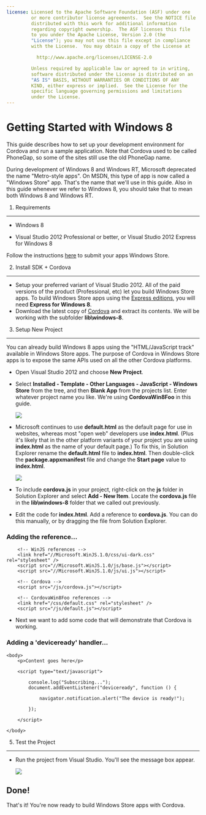 ```yaml
---
license: Licensed to the Apache Software Foundation (ASF) under one
         or more contributor license agreements.  See the NOTICE file
         distributed with this work for additional information
         regarding copyright ownership.  The ASF licenses this file
         to you under the Apache License, Version 2.0 (the
         "License"); you may not use this file except in compliance
         with the License.  You may obtain a copy of the License at

           http://www.apache.org/licenses/LICENSE-2.0

         Unless required by applicable law or agreed to in writing,
         software distributed under the License is distributed on an
         "AS IS" BASIS, WITHOUT WARRANTIES OR CONDITIONS OF ANY
         KIND, either express or implied.  See the License for the
         specific language governing permissions and limitations
         under the License.
---
```


Getting Started with Windows 8
==================================

This guide describes how to set up your development environment for Cordova and run a sample application.  Note that Cordova used to be called PhoneGap, so some of the sites still use the old PhoneGap name.

During development of Windows 8 and Windows RT, Microsoft deprecated the name "Metro-style apps". On MSDN, this type of app is now called a "Windows Store" app. That's the name that we'll use in this guide. Also in this guide whenever we refer to Windows 8, you should take that to mean both Windows 8 and Windows RT.

1. Requirements
---------------

- Windows 8

- Visual Studio 2012 Professional or better, or Visual Studio 2012 Express for Windows 8

Follow the instructions [here](http://www.windowsstore.com/) to submit your apps Windows Store.

2. Install SDK + Cordova
----------------------------

- Setup your preferred variant of Visual Studio 2012. All of the paid versions of the product (Professional, etc) let you build Windows Store apps. To build Windows Store apps using the [Express editions](http://www.microsoft.com/visualstudio/eng/products/visual-studio-express-products), you will need **Express for Windows 8**.
- Download the latest copy of [Cordova](http://phonegap.com/download) and extract its contents. We will be working with the subfolder **lib\windows-8**.

3. Setup New Project
--------------------

You can already build Windows 8 apps using the "HTML/JavaScript track" available in Windows Store apps. The purpose of Cordova in Windows Store apps is to expose the same APIs used on all the other Cordova platforms.

- Open Visual Studio 2012 and choose **New Project**.
- Select **Installed - Template - Other Languages - JavaScript - Windows Store** from the tree, and then **Blank App** from the projects list. Enter whatever project name you like. We're using **CordovaWin8Foo** in this guide.

    ![](img/guide/getting-started/windows-8/wsnewproject.PNG)

- Microsoft continues to use **default.html** as the default page for use in websites, whereas most "open web" developers use **index.html**. (Plus it's likely that in the other platform variants of your project you are using **index.html** as the name of your default page.) To fix this, in Solution Explorer rename the **default.html** file to **index.html**. Then double-click the **package.appxmanifest** file and change the **Start page** value to **index.html**. 

	![](img/guide/getting-started/windows-8/wschangemanifest.PNG)

- To include **cordova.js** in your project, right-click on the **js** folder in Solution Explorer and select **Add - New Item**. Locate the **cordova.js** file in the **lib\windows-8** folder that we called out previously. 

- Edit the code for **index.html**. Add a reference to **cordova.js**. You can do this manually, or by dragging the file from Solution Explorer.

### Adding the reference...
	    <!-- WinJS references -->
	    <link href="//Microsoft.WinJS.1.0/css/ui-dark.css" rel="stylesheet" />
	    <script src="//Microsoft.WinJS.1.0/js/base.js"></script>
	    <script src="//Microsoft.WinJS.1.0/js/ui.js"></script>

	    <!-- Cordova -->
	    <script src="/js/cordova.js"></script>

	    <!-- CordovaWin8Foo references -->
	    <link href="/css/default.css" rel="stylesheet" />
	    <script src="/js/default.js"></script>

- Next we want to add some code that will demonstrate that Cordova is working. 

### Adding a 'deviceready' handler...
	<body>
	    <p>Content goes here</p>

	    <script type="text/javascript">

	        console.log("Subscribing...");
	        document.addEventListener("deviceready", function () {

	            navigator.notification.alert("The device is ready!");

	        });

	    </script>

	</body>


5. Test the Project
-------------------------------

- Run the project from Visual Studio. You'll see the message box appear.

	![](img/guide/getting-started/windows-8/wsalert.PNG)

Done!
-----

That's it! You're now ready to build Windows Store apps with Cordova.

